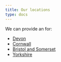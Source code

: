 ```yaml
---
title: Our locations
type: docs
---
```

We can provide an  for:

- [Devon](devon)
- [Cornwall](cornwall.md)
- [Bristol and Somerset](bristol-and-somerset)
- [Yorkshire](yorkshire)
